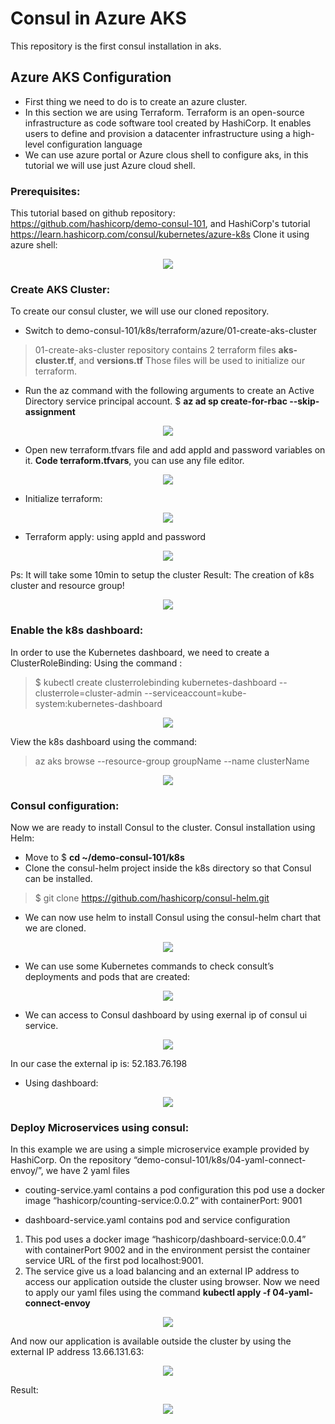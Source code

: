 # Consul in Azure AKS

This repository is the first consul installation in aks.

## Azure AKS Configuration
- First thing we need to do is to create an azure cluster. 
- In this section we are using Terraform. Terraform is an open-source infrastructure as code software tool created by HashiCorp. It enables users to define and provision a datacenter infrastructure using a high-level configuration language
- We can use azure portal or Azure clous shell to configure aks, in this tutorial we will use just Azure cloud shell.

### Prerequisites:
This tutorial based on github repository: https://github.com/hashicorp/demo-consul-101, and HashiCorp's tutorial https://learn.hashicorp.com/consul/kubernetes/azure-k8s
Clone it using azure shell:

<p align="center">
<img src="doc/img/aks-configuration/2-clone-project.PNG"/>
</p>

### Create AKS Cluster:

To create our consul cluster, we will use our cloned repository.
- Switch to demo-consul-101/k8s/terraform/azure/01-create-aks-cluster
> 01-create-aks-cluster repository contains 2 terraform files **aks-cluster.tf**, and **versions.tf**
> Those files will be used to initialize our terraform.
- Run the az command with the following arguments to create an Active Directory service principal account.
$ **az ad sp create-for-rbac --skip-assignment**

<p align="center">
<img src="doc/img/aks-configuration/3-az.PNG"/>
</p>

- Open new terraform.tfvars file and add appId and password variables on it.
	**Code terraform.tfvars**, you can use any file editor.

<p align="center">
<img src="doc/img/aks-configuration/5-terraform-content.PNG"/>
</p>

- Initialize terraform:

<p align="center">
<img src="doc/img/aks-configuration/6-terrafrom-initialize.PNG"/>
</p>

- Terraform apply: using appId and password

<p align="center">
<img src="doc/img/aks-configuration/7-create-cluster.PNG"/>
</p>

Ps: It will take some 10min to setup the cluster
Result: The creation of k8s cluster and resource group!

<p align="center">
<img src="doc/img/aks-configuration/8-cluster-created.PNG"/>
</p>

### Enable the k8s dashboard:
In order to use the Kubernetes dashboard, we need to create a ClusterRoleBinding:
Using the command :
> $ kubectl create clusterrolebinding kubernetes-dashboard --clusterrole=cluster-admin --serviceaccount=kube-system:kubernetes-dashboard

<p align="center">
<img src="doc/img/aks-configuration/9-kubernetes-dashboard.PNG"/>
</p>

View the k8s dashboard using the command:
> 	az aks browse --resource-group groupName --name clusterName

<p align="center">
<img src="doc/img/aks-configuration/11-result.PNG"/>
</p>

### Consul configuration:

Now we are ready to install Consul to the cluster.
Consul installation using Helm:
- Move to $ **cd ~/demo-consul-101/k8s**
- Clone the consul-helm project inside the k8s directory so that Consul can be installed.
> $ git clone https://github.com/hashicorp/consul-helm.git
-	We can now use helm to install Consul using the consul-helm chart that we are cloned.

<p align="center">
<img src="doc/img/consul-configuration/2-result.PNG"/>
</p>

- We can use some Kubernetes commands to check consult’s deployments and pods that are created:

<p align="center">
<img src="doc/img/consul-configuration/3-kubernetes-services-in-azure-cluster.PNG"/>
</p>

-	We can access to Consul dashboard by using exernal ip of consul ui service.

<p align="center">
<img src="doc/img/consul-configuration/4-additional-informations.PNG"/>
</p>

In our case the external ip is: 52.183.76.198
-	Using dashboard:

<p align="center">
<img src="doc/img/consul-configuration/5-use-external-ip-of-svc-cnsul-ui-to-access-to-dashboard.PNG"/>
</p>

### Deploy Microservices using consul:

In this example we are using a simple microservice example provided by HashiCorp.
On the repository “demo-consul-101/k8s/04-yaml-connect-envoy/”, we have 2 yaml files
-	couting-service.yaml contains a pod configuration
this pod use a docker image “hashicorp/counting-service:0.0.2” with containerPort: 9001

- dashboard-service.yaml contains pod and service configuration
1. This pod uses a docker image “hashicorp/dashboard-service:0.0.4” with containerPort 9002 and in the environment persist the container service URL of the first pod localhost:9001.
2. The service give us a load balancing and an external IP address to access our application outside the cluster using browser.
Now we need to apply our yaml files using the command **kubectl apply -f 04-yaml-connect-envoy**

<p align="center">
<img src="doc/img/deploy-microservices/1-deploy-microsrvice.PNG"/>
</p>

And now our application is available outside the cluster by using the external IP address 13.66.131.63:

<p align="center">
<img src="doc/img/deploy-microservices/svc.JPG"/>
</p>

Result:

<p align="center">
<img src="doc/img/deploy-microservices/2-result.PNG"/>
</p>